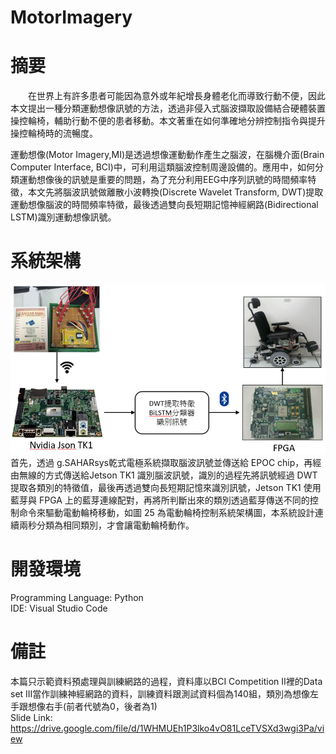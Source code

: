 # MotorImagery
# 摘要 
&emsp;&emsp;在世界上有許多患者可能因為意外或年紀增長身體老化而導致行動不便，因此本文提出一種分類運動想像訊號的方法，透過非侵入式腦波擷取設備結合硬體裝置操控輪椅，輔助行動不便的患者移動。本文著重在如何準確地分辨控制指令與提升操控輪椅時的流暢度。  
  
運動想像(Motor Imagery,MI)是透過想像運動動作產生之腦波，在腦機介面(Brain Computer Interface, BCI)中，可利用這類腦波控制周邊設備的。應用中，如何分類運動想像後的訊號是重要的問題，為了充分利用EEG中序列訊號的時間頻率特徵，本文先將腦波訊號做離散小波轉換(Discrete Wavelet Transform, DWT)提取運動想像腦波的時間頻率特徵，最後透過雙向長短期記憶神經網路(Bidirectional LSTM)識別運動想像訊號。 
# 系統架構    
![image](https://github.com/snake1597/MotorImagery/blob/master/SystemArchitecture.png)  
首先，透過 g.SAHARsys乾式電極系統擷取腦波訊號並傳送給 EPOC chip，再經由無線的方式傳送給Jetson TK1 識別腦波訊號，識別的過程先將訊號經過 DWT 提取各類別的特徵值，最後再透過雙向長短期記憶來識別訊號，Jetson TK1 使用藍芽與 FPGA 上的藍芽連線配對，再將所判斷出來的類別透過藍芽傳送不同的控制命令來驅動電動輪椅移動，如圖 25 為電動輪椅控制系統架構圖，本系統設計連續兩秒分類為相同類別，才會讓電動輪椅動作。  
# 開發環境
Programming Language: Python  
IDE: Visual Studio Code
# 備註  
本篇只示範資料預處理與訓練網路的過程，資料庫以BCI Competition II裡的Data set III當作訓練神經網路的資料，訓練資料跟測試資料個為140組，類別為想像左手跟想像右手(前者代號為0，後者為1)  
Slide Link: https://drive.google.com/file/d/1WHMUEh1P3lko4vO81LceTVSXd3wgi3Pa/view
